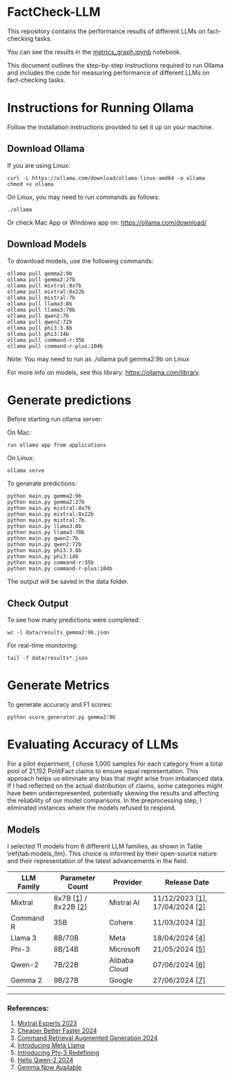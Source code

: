 # FactCheck-LLM
This repository contains the performance results of different LLMs on fact-checking tasks.

You can see the results in the [metrics_graph.ipynb](https://github.com/basakbozkurt/FactCheck-LLM/blob/main/metrics_graph.ipynb) notebook.

This document outlines the step-by-step instructions required to run Ollama and includes the code for measuring performance of different LLMs on fact-checking tasks.

# Instructions for Running Ollama
 Follow the installation instructions provided to set it up on your machine.

## Download Ollama

If you are using Linux:

    curl -L https://ollama.com/download/ollama-linux-amd64 -o ollama
    chmod +x ollama

On Linux, you may need to run commands as follows:
    
    ./ollama

Or check Mac App or Windows app on: https://ollama.com/download/

## Download Models

To download models, use the following commands:

    ollama pull gemma2:9b
    ollama pull gemma2:27b
    ollama pull mixtral:8x7b
    ollama pull mixtral:8x22b
    ollama pull mistral:7b
    ollama pull llama3:8b
    ollama pull llama3:70b
    ollama pull qwen2:7b
    ollama pull qwen2:72b
    ollama pull phi3:3.8b
    ollama pull phi3:14b
    ollama pull command-r:35b
    ollama pull command-r-plus:104b

Note: You may need to run as ./ollama pull gemma2:9b on Linux

For more info on models, see this library: https://ollama.com/library.

# Generate predictions 
Before starting run ollama server:

On Mac: 

    run ollama app from applications

On Linux:
    
    ollama serve

To generate predictions:

    python main.py gemma2:9b
    python main.py gemma2:27b
    python main.py mixtral:8x7b
    python main.py mixtral:8x22b
    python main.py mistral:7b
    python main.py llama3:8b
    python main.py llama3:70b
    python main.py qwen2:7b
    python main.py qwen2:72b
    python main.py phi3:3.8b
    python main.py phi3:14b
    python main.py command-r:35b
    python main.py command-r-plus:104b

The output will be saved in the data folder.

 ## Check Output

To see how many predictions were completed:

    wc -l data/results_gemma2:9b.json

For real-time monitoring:

    tail -f data/results*.json 


# Generate Metrics

To generate accuracy and F1 scores:

    python score_generator.py gemma2:9b
    
 # Evaluating Accuracy of LLMs
For a pilot experiment, I chose 1,000 samples for each category from a total pool of 21,152 PolitiFact claims to ensure equal representation. This approach helps us eliminate any bias that might arise from imbalanced data. If I had reflected on the actual distribution of claims, some categories might have been underrepresented, potentially skewing the results and affecting the reliability of our model comparisons. 
In the preprocessing step, I eliminated instances where the models refused to respond.

 ## Models
I selected 11 models from 6 different LLM families, as shown in  Table \ref{tab:models_llm}. This choice is informed by their open-source nature and their representation of the latest advancements in the field.

| **LLM Family** | **Parameter Count**                                                                                                 | **Provider**     | **Release Date**                                                                                                                                  |
|-----------------|---------------------------------------------------------------------------------------------------------------------|------------------|--------------------------------------------------------------------------------------------------------------------------------------------------|
| Mixtral         | 8x7B [[1]](https://example.com/mistralaiteamMixtralExperts2023) / 8x22B [[2]](https://example.com/mistralaiteamCheaperBetterFaster2024) | Mistral AI       | 11/12/2023 [[1]](https://example.com/mistralaiteamMixtralExperts2023), 17/04/2024 [[2]](https://example.com/mistralaiteamCheaperBetterFaster2024) |
| Command R       | 35B                                                                                                                | Cohere           | 11/03/2024 [[3]](https://example.com/gomezCommandRetrievalAugmentedGeneration2024)                                                              |
| Llama 3         | 8B/70B                                                                                                            | Meta             | 18/04/2024 [[4]](https://example.com/metaIntroducingMetaLlama)                                                                                  |
| Phi-3           | 8B/14B                                                                                                            | Microsoft        | 21/05/2024 [[5]](https://example.com/bilenkoIntroducingPhi3Redefining2024)                                                                      |
| Qwen-2          | 7B/22B                                                                                                            | Alibaba Cloud    | 07/06/2024 [[6]](https://example.com/qwenteamHelloQwen22024)                                                                                    |
| Gemma 2         | 9B/27B                                                                                                            | Google           | 27/06/2024 [[7]](https://example.com/farabetGemmaNowAvailable2024)                                                                              |

---

### References:
1. [Mixtral Experts 2023](https://example.com/mistralaiteamMixtralExperts2023)
2. [Cheaper Better Faster 2024](https://example.com/mistralaiteamCheaperBetterFaster2024)
3. [Command Retrieval Augmented Generation 2024](https://example.com/gomezCommandRetrievalAugmentedGeneration2024)
4. [Introducing Meta Llama](https://example.com/metaIntroducingMetaLlama)
5. [Introducing Phi-3 Redefining](https://example.com/bilenkoIntroducingPhi3Redefining2024)
6. [Hello Qwen-2 2024](https://example.com/qwenteamHelloQwen22024)
7. [Gemma Now Available](https://example.com/farabetGemmaNowAvailable2024)







